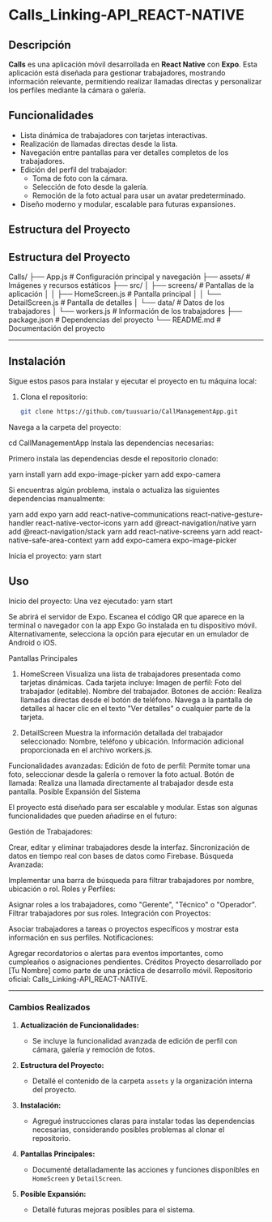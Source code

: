 # Calls_Linking-API_REACT-NATIVE

## Descripción

**Calls** es una aplicación móvil desarrollada en **React Native** con **Expo**. Esta aplicación está diseñada para gestionar trabajadores, mostrando información relevante, permitiendo realizar llamadas directas y personalizar los perfiles mediante la cámara o galería.

## Funcionalidades

- Lista dinámica de trabajadores con tarjetas interactivas.
- Realización de llamadas directas desde la lista.
- Navegación entre pantallas para ver detalles completos de los trabajadores.
- Edición del perfil del trabajador:
  - Toma de foto con la cámara.
  - Selección de foto desde la galería.
  - Remoción de la foto actual para usar un avatar predeterminado.
- Diseño moderno y modular, escalable para futuras expansiones.

## Estructura del Proyecto

## Estructura del Proyecto
Calls/
├── App.js                  # Configuración principal y navegación
├── assets/                 # Imágenes y recursos estáticos
├── src/
│   ├── screens/            # Pantallas de la aplicación
│   │   ├── HomeScreen.js   # Pantalla principal
│   │   └── DetailScreen.js # Pantalla de detalles
│   └── data/               # Datos de los trabajadores
│       └── workers.js      # Información de los trabajadores
├── package.json            # Dependencias del proyecto
└── README.md               # Documentación del proyecto


---

## Instalación

Sigue estos pasos para instalar y ejecutar el proyecto en tu máquina local:

1. Clona el repositorio:
   ```bash
   git clone https://github.com/tuusuario/CallManagementApp.git
Navega a la carpeta del proyecto:

cd CallManagementApp
Instala las dependencias necesarias:

Primero instala las dependencias desde el repositorio clonado:

yarn install
yarn add expo-image-picker
yarn add expo-camera

Si encuentras algún problema, instala o actualiza las siguientes dependencias manualmente:

yarn add expo
yarn add react-native-communications react-native-gesture-handler react-native-vector-icons
yarn add @react-navigation/native
yarn add @react-navigation/stack
yarn add react-native-screens
yarn add react-native-safe-area-context
yarn add expo-camera expo-image-picker

Inicia el proyecto:
yarn start

## Uso
Inicio del proyecto:
Una vez ejecutado:
yarn start

Se abrirá el servidor de Expo.
Escanea el código QR que aparece en la terminal o navegador con la app Expo Go instalada en tu dispositivo móvil.
Alternativamente, selecciona la opción para ejecutar en un emulador de Android o iOS.

Pantallas Principales
1. HomeScreen
Visualiza una lista de trabajadores presentada como tarjetas dinámicas.
Cada tarjeta incluye:
Imagen de perfil: Foto del trabajador (editable).
Nombre del trabajador.
Botones de acción:
Realiza llamadas directas desde el botón de teléfono.
Navega a la pantalla de detalles al hacer clic en el texto "Ver detalles" o cualquier parte de la tarjeta.

3. DetailScreen
Muestra la información detallada del trabajador seleccionado:
Nombre, teléfono y ubicación.
Información adicional proporcionada en el archivo workers.js.

Funcionalidades avanzadas:
Edición de foto de perfil: Permite tomar una foto, seleccionar desde la galería o remover la foto actual.
Botón de llamada: Realiza una llamada directamente al trabajador desde esta pantalla.
Posible Expansión del Sistema

El proyecto está diseñado para ser escalable y modular. Estas son algunas funcionalidades que pueden añadirse en el futuro:

Gestión de Trabajadores:

Crear, editar y eliminar trabajadores desde la interfaz.
Sincronización de datos en tiempo real con bases de datos como Firebase.
Búsqueda Avanzada:

Implementar una barra de búsqueda para filtrar trabajadores por nombre, ubicación o rol.
Roles y Perfiles:

Asignar roles a los trabajadores, como "Gerente", "Técnico" o "Operador".
Filtrar trabajadores por sus roles.
Integración con Proyectos:

Asociar trabajadores a tareas o proyectos específicos y mostrar esta información en sus perfiles.
Notificaciones:

Agregar recordatorios o alertas para eventos importantes, como cumpleaños o asignaciones pendientes.
Créditos
Proyecto desarrollado por [Tu Nombre] como parte de una práctica de desarrollo móvil.
Repositorio oficial: Calls_Linking-API_REACT-NATIVE.



---

### **Cambios Realizados**

1. **Actualización de Funcionalidades:**
   - Se incluye la funcionalidad avanzada de edición de perfil con cámara, galería y remoción de fotos.

2. **Estructura del Proyecto:**
   - Detallé el contenido de la carpeta `assets` y la organización interna del proyecto.

3. **Instalación:**
   - Agregué instrucciones claras para instalar todas las dependencias necesarias, considerando posibles problemas al clonar el repositorio.

4. **Pantallas Principales:**
   - Documenté detalladamente las acciones y funciones disponibles en `HomeScreen` y `DetailScreen`.

5. **Posible Expansión:**
   - Detallé futuras mejoras posibles para el sistema.
